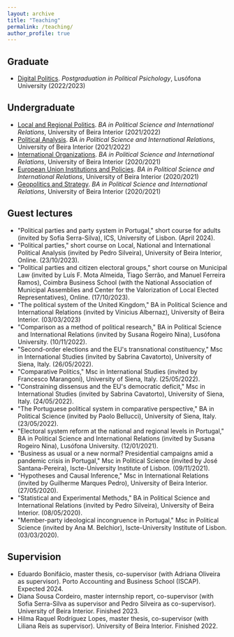 ```yaml
---
layout: archive
title: "Teaching"
permalink: /teaching/
author_profile: true
---
```


## Graduate

- [Digital Politics](https://www.dropbox.com/s/v7wrnwpbf76ft63/Syllabus_Politica_Digital.pdf?dl=0). <i>Postgraduation in Political Psichology</i>, Lusófona University (2022/2023)


## Undergraduate

- [Local and Regional Politics](https://www.dropbox.com/s/uz7d5ii73ro6klh/Syllabus_PRA.pdf?dl=0). <i>BA in Political Science and International Relations</i>, University of Beira Interior (2021/2022)
- [Political Analysis](https://www.dropbox.com/s/469qqqelom5qxsh/Syllabus.pdf?dl=0). <i>BA in Political Science and International Relations</i>, University of Beira Interior (2021/2022)
- [International Organizations](https://www.dropbox.com/s/ik3lvmeuk5ncncm/Syllabus.pdf?dl=0). <i>BA in Political Science and International Relations</i>, University of Beira Interior (2020/2021)
- [European Union Institutions and Policies](https://www.dropbox.com/s/ozncj6a9ifbtsks/FUC%20IPUE%202020-2021.pdf?dl=0). <i>BA in Political Science and International Relations</i>, University of Beira Interior (2020/2021)
- [Geopolitics and Strategy](https://www.dropbox.com/s/iq8erfamo2fito3/FUC%20Geopol%C3%ADtica%20e%20Estrat%C3%A9gia%202020%3A2021.pdf?dl=0). <i>BA in Political Science and International Relations</i>, University of Beira Interior (2020/2021)


## Guest lectures


- "Political parties and party system in Portugal," short course for adults (invited by Sofia Serra-Silva), ICS, University of Lisbon. (April 2024).
- "Political parties," short course on Local, National and International Political Analysis (invited by Pedro Silveira), University of Beira Interior, Online. (23/10/2023).
- "Political parties and citizen electoral groups," short course on Municipal Law (invited by Luís F. Mota Almeida, Tiago Serrão, and Manuel Ferreira Ramos), Coimbra Business School (with the National Association of Municipal Assemblies and Center for the Valorization of Local Elected Representatives), Online. (17/10/2023).
- "The political system of the United Kingdom," BA in Political Science and International Relations (invited by Vinicius Albernaz), University of Beira Interior. (03/03/2023)
- "Comparison as a method of political research," BA in Political Science and International Relations (invited by Susana Rogeiro Nina), Lusófona University. (10/11/2022).
- "Second-order elections and the EU's transnational constituency," Msc in International Studies (invited by Sabrina Cavatorto), University of Siena, Italy. (26/05/2022).
- "Comparative Politics," Msc in International Studies (invited by Francesco Marangoni), University of Siena, Italy. (25/05/2022).
- "Constraining dissensus and the EU's democratic deficit," Msc in International Studies (invited by Sabrina Cavatorto), University of Siena, Italy. (24/05/2022).
- "The Portuguese political system in comparative perspective," BA in Political Science (invited by Paolo Bellucci), University of Siena, Italy. (23/05/2022).
- "Electoral system reform at the national and regional levels in Portugal," BA in Political Science and International Relations (invited by Susana Rogeiro Nina), Lusófona University. (12/01/2021).
- "Business as usual or a new normal? Presidential campaigns amid a pandemic crisis in Portugal," Msc in Political Science (invited by José Santana-Pereira), Iscte-University Institute of Lisbon. (09/11/2021).
- "Hypotheses and Causal Inference," Msc in International Relations (invited by Guilherme Marques Pedro), University of Beira Interior. (27/05/2020).
- "Statistical and Experimental Methods," BA in Political Science and International Relations (invited by Pedro Silveira), University of Beira Interior. (08/05/2020).
- "Member-party ideological incongruence in Portugal," Msc in Political Science (invited by Ana M. Belchior), Iscte-University Institute of Lisbon. (03/03/2020).


## Supervision

- Eduardo Bonifácio, master thesis, co-supervisor (with Adriana Oliveira as supervisor). Porto Accounting and Business School (ISCAP). Expected 2024.
- Diana Sousa Cordeiro, master internship report, co-supervisor (with Sofia Serra-Silva as supervisor and Pedro Silveira as co-supervisor). University of Beira Interior. Finished 2023.
- Hilma Raquel Rodríguez Lopes, master thesis, co-supervisor (with Liliana Reis as supervisor). University of Beira Interior. Finished 2022.
